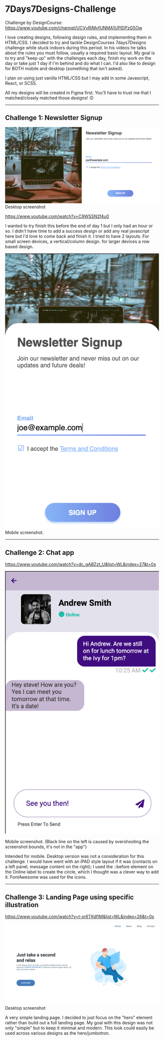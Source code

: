 # 7Days7Designs-Challenge

Challenge by DesignCourse: https://www.youtube.com/channel/UCVyRiMvfUNMA1UPlDPzG5Ow

I love creating designs, following design rules, and implementing them in HTML/CSS.
I decided to try and tackle DesignCourses 7days7Designs challenge while stuck indoors during this period.
In his videos he talks about the rules you must follow, usually a required basic layout.
My goal is to try and "keep up" with the challenges each day, finish my work on the day or take just 1 day if I'm behind and do what I can.
I'd also like to design for BOTH mobile and desktop (something that isn't asked).

I plan on using just vanilla HTML/CSS but I may add in some Javascript, React, or SCSS.

All my designs will be created in Figma first. You'll have to trust me that I matched/closely matched those designs! :D

---

## Challenge 1: Newsletter Signup

![desktop](Day1NewsletterSignup/desktop.png)
Desktop screenshot

https://www.youtube.com/watch?v=C9WSSN2f4u0

I wanted to try finish this before the end of day 1 but I only had an hour or so.
I didn't have time to add a success design or add any real javascript here but I'd love to come back and finish it.
I tried to have 2 layouts. For small screen devices, a vertical/column design. for larger devices a row based design.

![mobile](Day1NewsletterSignup/mobile.png)
Mobile screenshot.

---

## Challenge 2: Chat app

https://www.youtube.com/watch?v=dc_gABZzt_U&list=WL&index=27&t=0s

![mobile](Day2ChatApp/mobile.png)

Mobile screenshot.
(Black line on the left is caused by overshooting the screenshot bounds, it's not in the "app")

Intended for mobile. Desktop version was not a consideration for this challenge. I would have went with an iPAD style layout if it was (contacts on a left panel, message content on the right);
I used the ::before element on the Online label to create the circle, which I thought was a clever way to add it.
FontAwesome was used for the icons.

---

## Challenge 3: Landing Page using specific illustration

https://www.youtube.com/watch?v=t-sr6TKdfIM&list=WL&index=26&t=0s

![desktop](Day3LandingPage/desktop.png)
Desktop screenshot

A very simple landing page. I decided to just focus on the "hero" element rather than build out a full landing page.
My goal with this design was not only "simple" but to keep it minimal and modern.
This look could easily be used across various designs as the hero/jumbotron.

